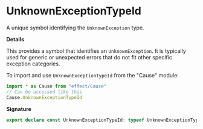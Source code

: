 # UnknownExceptionTypeId

A unique symbol identifying the `UnknownException` type.

**Details**

This provides a symbol that identifies an `UnknownException`. It is typically
used for generic or unexpected errors that do not fit other specific
exception categories.

To import and use `UnknownExceptionTypeId` from the "Cause" module:

```ts
import * as Cause from "effect/Cause"
// Can be accessed like this
Cause.UnknownExceptionTypeId
```

**Signature**

```ts
export declare const UnknownExceptionTypeId: typeof UnknownExceptionTypeId
```
